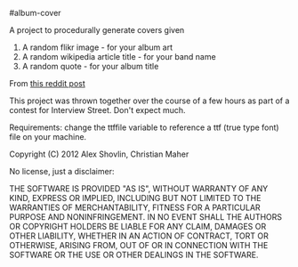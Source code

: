 #album-cover

A project to procedurally generate covers given

1. A random flikr image - for your album art
2. A random wikipedia article title - for your band name
3. A random quote - for your album title

From [this reddit post](http://www.reddit.com/r/funny/comments/lplhn/every_band_ever_used_this/)

This project was thrown together over the course of a few hours as part of a contest for Interview Street.  Don't expect much.

Requirements: change the ttffile variable to reference a ttf (true type font) file on your machine.

Copyright (C) 2012 Alex Shovlin, Christian Maher

No license, just a disclaimer:

THE SOFTWARE IS PROVIDED "AS IS", WITHOUT WARRANTY OF ANY KIND, EXPRESS OR IMPLIED, INCLUDING BUT NOT LIMITED TO THE WARRANTIES OF MERCHANTABILITY, FITNESS FOR A PARTICULAR PURPOSE AND NONINFRINGEMENT. IN NO EVENT SHALL THE AUTHORS OR COPYRIGHT HOLDERS BE LIABLE FOR ANY CLAIM, DAMAGES OR OTHER LIABILITY, WHETHER IN AN ACTION OF CONTRACT, TORT OR OTHERWISE, ARISING FROM, OUT OF OR IN CONNECTION WITH THE SOFTWARE OR THE USE OR OTHER DEALINGS IN THE SOFTWARE.
